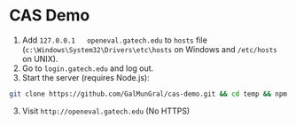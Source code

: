 # CAS Demo
1. Add `127.0.0.1   openeval.gatech.edu` to `hosts` file (`c:\Windows\System32\Drivers\etc\hosts` on Windows and `/etc/hosts` on UNIX).
2. Go to `login.gatech.edu` and log out.
3. Start the server (requires Node.js):
```bash
git clone https://github.com/GalMunGral/cas-demo.git && cd temp && npm install && npm start
```
3. Visit `http://openeval.gatech.edu` (No HTTPS)
